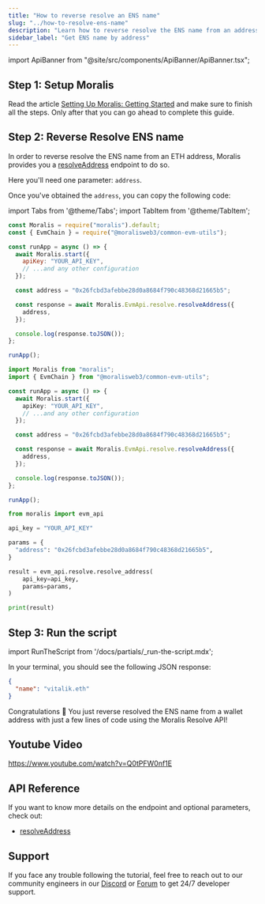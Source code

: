```yaml
---
title: "How to reverse resolve an ENS name"
slug: "../how-to-resolve-ens-name"
description: "Learn how to reverse resolve the ENS name from an address using the Moralis Resolve API."
sidebar_label: "Get ENS name by address"
---
```


import ApiBanner from "@site/src/components/ApiBanner/ApiBanner.tsx";



## Step 1: Setup Moralis

Read the article [Setting Up Moralis: Getting Started](/web3-data-api/evm/get-your-api-key) and make sure to finish all the steps. Only after that you can go ahead to complete this guide.

## Step 2: Reverse Resolve ENS name

In order to reverse resolve the ENS name from an ETH address, Moralis provides you a [resolveAddress](/web3-data-api/evm/reference/wallet-api/resolve-address) endpoint to do so.

Here you'll need one parameter: `address`.

Once you've obtained the `address`, you can copy the following code:

import Tabs from '@theme/Tabs';
import TabItem from '@theme/TabItem';

<Tabs groupId="programming-language">
  <TabItem value="javascript" label="index.js (JavaScript)" default>

```javascript index.js
const Moralis = require("moralis").default;
const { EvmChain } = require("@moralisweb3/common-evm-utils");

const runApp = async () => {
  await Moralis.start({
    apiKey: "YOUR_API_KEY",
    // ...and any other configuration
  });

  const address = "0x26fcbd3afebbe28d0a8684f790c48368d21665b5";

  const response = await Moralis.EvmApi.resolve.resolveAddress({
    address,
  });

  console.log(response.toJSON());
};

runApp();
```

</TabItem>
<TabItem value="typescript" label="index.ts (TypeScript)">

```typescript index.ts
import Moralis from "moralis";
import { EvmChain } from "@moralisweb3/common-evm-utils";

const runApp = async () => {
  await Moralis.start({
    apiKey: "YOUR_API_KEY",
    // ...and any other configuration
  });

  const address = "0x26fcbd3afebbe28d0a8684f790c48368d21665b5";

  const response = await Moralis.EvmApi.resolve.resolveAddress({
    address,
  });

  console.log(response.toJSON());
};

runApp();
```

</TabItem>
<TabItem value="python" label="index.py (Python)">

```python index.py
from moralis import evm_api

api_key = "YOUR_API_KEY"

params = {
  "address": "0x26fcbd3afebbe28d0a8684f790c48368d21665b5",
}

result = evm_api.resolve.resolve_address(
    api_key=api_key,
    params=params,
)

print(result)
```

</TabItem>
</Tabs>

## Step 3: Run the script

import RunTheScript from '/docs/partials/\_run-the-script.mdx';

<RunTheScript />

In your terminal, you should see the following JSON response:

```json
{
  "name": "vitalik.eth"
}
```

Congratulations 🥳 You just reverse resolved the ENS name from a wallet address with just a few lines of code using the Moralis Resolve API!

## Youtube Video

https://www.youtube.com/watch?v=Q0tPFW0nf1E

## API Reference

If you want to know more details on the endpoint and optional parameters, check out:

- [resolveAddress](/web3-data-api/evm/reference/wallet-api/resolve-address)

## Support

If you face any trouble following the tutorial, feel free to reach out to our community engineers in our [Discord](https://moralis.io/discord) or [Forum](https://forum.moralis.io) to get 24/7 developer support.
